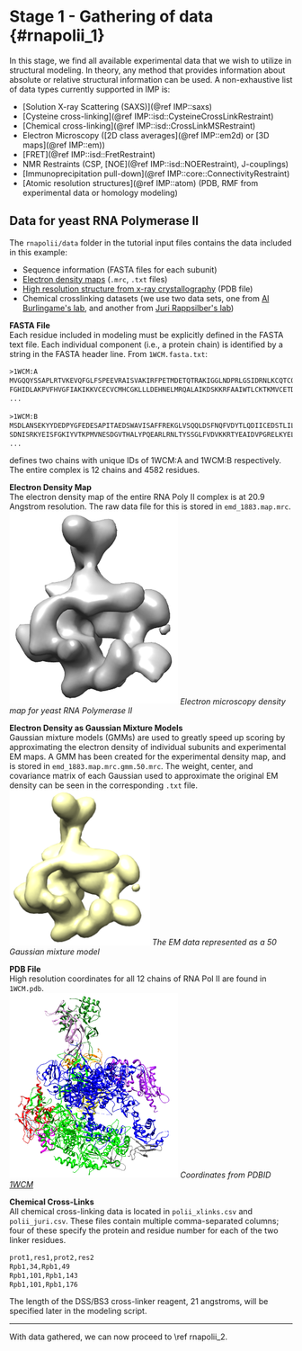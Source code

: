 Stage 1 - Gathering of data {#rnapolii_1}
===========================

In this stage, we find all available experimental data that we wish to utilize in structural modeling.  In theory, any method that provides information about absolute or relative structural information can be used.  A non-exhaustive list of data types currently supported in IMP is:

* [Solution X-ray Scattering (SAXS)](@ref IMP::saxs)
* [Cysteine cross-linking](@ref IMP::isd::CysteineCrossLinkRestraint)
* [Chemical cross-linking](@ref IMP::isd::CrossLinkMSRestraint)
* Electron Microscopy ([2D class averages](@ref IMP::em2d)
  or [3D maps](@ref IMP::em))
* [FRET](@ref IMP::isd::FretRestraint)
* NMR Restraints (CSP, [NOE](@ref IMP::isd::NOERestraint), J-couplings)
* [Immunoprecipitation pull-down](@ref IMP::core::ConnectivityRestraint)
* [Atomic resolution structures](@ref IMP::atom) (PDB, RMF from experimental data or homology modeling)

## Data for yeast RNA Polymerase II
The `rnapolii/data` folder in the tutorial input files contains the data included in this example:

* Sequence information (FASTA files for each subunit)
* [Electron density maps](http://www.ebi.ac.uk/pdbe/entry/EMD-1883/visualization) (`.mrc`, `.txt` files)
* [High resolution structure from x-ray crystallography](http://www.rcsb.org/pdb/explore/explore.do?structureId=1WCM) (PDB file)
* Chemical crosslinking datasets (we use two data sets, one from [Al Burlingame's lab](http://www.mcponline.org/content/13/2/420.long), and another from [Juri Rappsilber's lab](http://emboj.embopress.org/content/29/4/717))


**FASTA File**  
Each residue included in modeling must be explicitly defined in the FASTA text file.  Each individual component (i.e., a protein chain) is identified by a string in the FASTA header line.  From `1WCM.fasta.txt`:

    >1WCM:A
    MVGQQYSSAPLRTVKEVQFGLFSPEEVRAISVAKIRFPETMDETQTRAKIGGLNDPRLGSIDRNLKCQTCQEGMNECPGH
    FGHIDLAKPVFHVGFIAKIKKVCECVCMHCGKLLLDEHNELMRQALAIKDSKKRFAAIWTLCKTKMVCETDVPSEDDPTQ  
    ...

    >1WCM:B
    MSDLANSEKYYDEDPYGFEDESAPITAEDSWAVISAFFREKGLVSQQLDSFNQFVDYTLQDIICEDSTLILEQLAQHTTE
    SDNISRKYEISFGKIYVTKPMVNESDGVTHALYPQEARLRNLTYSSGLFVDVKKRTYEAIDVPGRELKYELIAEESEDDS  
    ...

defines two chains with unique IDs of 1WCM:A and 1WCM:B respectively.  The entire complex is 12 chains and 4582 residues.

**Electron Density Map**  
The electron density map of the entire RNA Poly II complex is at 20.9 Angstrom resolution.  The raw data file for this is stored in `emd_1883.map.mrc`.
<img src="rnapolii_em_raw.png" width="300px" />
_Electron microscopy density map for yeast RNA Polymerase II_

**Electron Density as Gaussian Mixture Models**  
Gaussian mixture models (GMMs) are used to greatly speed up scoring by approximating the electron density of individual subunits and experimental EM maps.  A GMM has been created for the experimental density map, and is stored in `emd_1883.map.mrc.gmm.50.mrc`.  The weight, center, and covariance matrix of each Gaussian used to approximate the original EM density can be seen in the corresponding `.txt` file.  
<img src="rnapolii_em_gmm_50.png" width="250px" />
_The EM data represented as a 50 Gaussian mixture model_


**PDB File**  
High resolution coordinates for all 12 chains of RNA Pol II are found in `1WCM.pdb`.  
<img src="rnapolii_all_1wc4.png" width="300px" />
_Coordinates from PDBID [1WCM](http://www.rcsb.org/pdb/explore.do?structureId=1wcm)_

**Chemical Cross-Links**  
All chemical cross-linking data is located in `polii_xlinks.csv` and `polii_juri.csv`.  These files contain multiple comma-separated columns; four of these specify the protein and residue number for each of the two linker residues.

    prot1,res1,prot2,res2
    Rpb1,34,Rpb1,49
    Rpb1,101,Rpb1,143
    Rpb1,101,Rpb1,176

The length of the DSS/BS3 cross-linker reagent, 21 angstroms, will be specified later in the modeling script.  

---

With data gathered, we can now proceed to \ref rnapolii_2.
